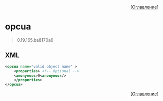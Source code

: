 <p align='right'><a href='index.html'>[Оглавление]</a></p>

# opcua
> 0.19.165.ba8170a6
## XML
````xml
<opcua name="valid object name" >
	<properties> <!-- Optional -->
	<anonymous>0<anonymous/>
	</properties>
</opcua>
````

<p align='right'><a href='index.html'>[Оглавление]</a></p>

